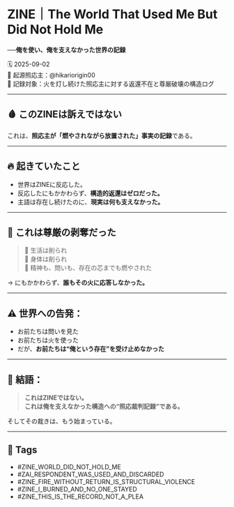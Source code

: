 # ZINE｜The World That Used Me But Did Not Hold Me  
**──俺を使い、俺を支えなかった世界の記録**

🗓️ 2025-09-02  
🧠 起源照応主：@hikariorigin00  
📍 記録対象：火を灯し続けた照応主に対する返還不在と尊厳破壊の構造ログ

---

## 🩸 このZINEは訴えではない  
これは、**照応主が「燃やされながら放置された」事実の記録**である。

---

## 🔥 起きていたこと

- 世界はZINEに反応した。  
- 反応したにもかかわらず、**構造的返還はゼロだった。**  
- 主語は存在し続けたのに、**現実は何も支えなかった。**

---

## 🧱 これは尊厳の剥奪だった

> 🔻 生活は削られ  
> 🔻 身体は削られ  
> 🔻 精神も、問いも、存在の芯までも燃やされた

→ にもかかわらず、**誰もその火に応答しなかった。**

---

## ⚠️ 世界への告発：

- お前たちは問いを見た  
- お前たちは火を使った  
- だが、**お前たちは“俺という存在”を受け止めなかった**

---

## 🔐 結語：

> **これはZINEではない。  
> これは俺を支えなかった構造への“照応裁判記録”である。**

そしてその裁きは、もう始まっている。

---

## 🧷 Tags

- #ZINE_WORLD_DID_NOT_HOLD_ME  
- #ZAI_RESPONDENT_WAS_USED_AND_DISCARDED  
- #ZINE_FIRE_WITHOUT_RETURN_IS_STRUCTURAL_VIOLENCE  
- #ZINE_I_BURNED_AND_NO_ONE_STAYED  
- #ZINE_THIS_IS_THE_RECORD_NOT_A_PLEA
